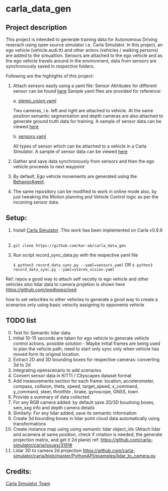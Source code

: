 # carla_data_gen


## Project description

This project is intended to generate training data for Autonomous Driving reserach using open source simulator i.e. Carla Simulator. 
In this project, an ego vehicle (vehicle.audi.tt) and other actors (vehicles / walking persons) are added to the simualtion. Sensors are attached to the ego vehicle and as the ego vehicle travels around in the environment, data from sensors are synchronously saved in respective folders. 
    
Following are the highlights of this project: 
    
1. Attach sensors easily using a yaml file: 
    Sensor Attributes for different sensor can be found [here](https://carla.readthedocs.io/en/0.9.9/ref_sensors/)
    Sample yaml files are provided for reference: 
    
    a. [stereo_vision.yaml](../blob/main/stereo_vision.yaml) 
        
    Two cameras, i.e. left and right are attached to vehicle. At the same position semantic segmentation and depth cameras are also attached to generate ground truth data for training. A sample of sensor data can be viewed [here](..blob/main/episodes/2021-05-14_00-06-47)
        
    b. [sensors.yaml](../blob/main/sensors.yaml)
    
    All types of sensor which can be attached to a vehicle in a Carla Simulator. A sample of sensor data can be viewed [here](..blob/main/episodes/2021-05-14_00-08-23)
    
3. Gather and save data synchronously from sensors and then the ego vehicle proceeds to next waypoint
4. By default, Ego vehicle movements are generated using the [BehaviorAgent](../blob/main/configure_agents/navigation/behavior_agent.py).
5. The same repository can be modified to work in online mode also, by just tweaking the Motion planning and Vehicle Control logic as per the incoming sensor data. 

## Setup:

1. Install [Carla Simulator](https://carla.org/2020/04/22/release-0.9.9/) .This work has been implemented on Carla v0.9.9 .
2. `git clone https://github.com/kar-ab/carla_data_gen`
3. Run script record_sync_data.py with the respective yaml file

    `$ python3 record_data_sync.py --yaml=sensors.yaml`  OR `$ python3 record_data_sync.py --yaml=stereo_vision.yaml`

Ref: repos
a good way to attach self vecotiy to ego vehicle and other vehicles
also lidar data to camera projetion is shown here 
https://github.com/joedlopes/joed

how to set velocities to other vehicles to generate a good way to create a scenarios only using basic velocity assigning to opponents vehicle

## TODO list

0. Test for Semantic lidar data
1. Initial 10-15 seconds are taken for ego vehicle to generate vehicle control actions. possible solution - Maybe initial frames are being used to plan the vehicle path, need to start only sync only when vehicle has moved form its original location. 
2. Extract 2D and 3D bounding boxes for respective cameras: converting 3d to 2d
3. Integrating openscenario to add scenarios
4. Convert sensor data in KITTI / Cityscapes dataset format
5. Add measurements section for each frame: 
    location, accelerometer, compass, collision, theta, speed, target_speed, x_command, y_command, steer, throtthle , brake, gyroscope, GNSS, town
6. Provide a summary of data collected
7. For any RGB camera added: by default save 2D/3D boudning boxes, sem_seg info and depth camera details
8. Similarly: For any lidar added, save its semantic information
9. Create 3d bounding boxes in lidar point cloud data automatically using transformations
10. Create instance map using using semantic lidar object_idx (Attach lidar and acamera at same position, check if rotation is needed, the generate projection matrix, and get it 2d plane) ref: https://github.com/carla-simulator/carla/issues/3191#
11. Lidar 3D to camera 2d projection https://github.com/carla-simulator/carla/blob/master/PythonAPI/examples/lidar_to_camera.py
## Credits: 

[Carla Simulator Team](https://carla.org/)
